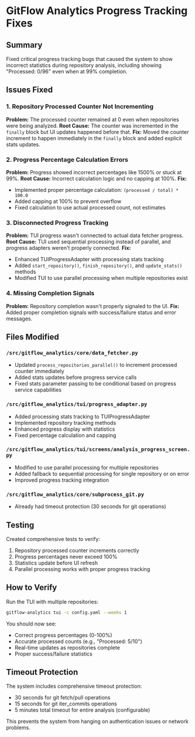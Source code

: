 # GitFlow Analytics Progress Tracking Fixes

## Summary
Fixed critical progress tracking bugs that caused the system to show incorrect statistics during repository analysis, including showing "Processed: 0/96" even when at 99% completion.

## Issues Fixed

### 1. Repository Processed Counter Not Incrementing
**Problem:** The processed counter remained at 0 even when repositories were being analyzed.
**Root Cause:** The counter was incremented in the `finally` block but UI updates happened before that.
**Fix:** Moved the counter increment to happen immediately in the `finally` block and added explicit stats updates.

### 2. Progress Percentage Calculation Errors
**Problem:** Progress showed incorrect percentages like 1500% or stuck at 99%.
**Root Cause:** Incorrect calculation logic and no capping at 100%.
**Fix:**
- Implemented proper percentage calculation: `(processed / total) * 100.0`
- Added capping at 100% to prevent overflow
- Fixed calculation to use actual processed count, not estimates

### 3. Disconnected Progress Tracking
**Problem:** TUI progress wasn't connected to actual data fetcher progress.
**Root Cause:** TUI used sequential processing instead of parallel, and progress adapters weren't properly connected.
**Fix:**
- Enhanced TUIProgressAdapter with processing stats tracking
- Added `start_repository()`, `finish_repository()`, and `update_stats()` methods
- Modified TUI to use parallel processing when multiple repositories exist

### 4. Missing Completion Signals
**Problem:** Repository completion wasn't properly signaled to the UI.
**Fix:** Added proper completion signals with success/failure status and error messages.

## Files Modified

### `/src/gitflow_analytics/core/data_fetcher.py`
- Updated `process_repositories_parallel()` to increment processed counter immediately
- Added stats updates before progress service calls
- Fixed stats parameter passing to be conditional based on progress service capabilities

### `/src/gitflow_analytics/tui/progress_adapter.py`
- Added processing stats tracking to TUIProgressAdapter
- Implemented repository tracking methods
- Enhanced progress display with statistics
- Fixed percentage calculation and capping

### `/src/gitflow_analytics/tui/screens/analysis_progress_screen.py`
- Modified to use parallel processing for multiple repositories
- Added fallback to sequential processing for single repository or on error
- Improved progress tracking integration

### `/src/gitflow_analytics/core/subprocess_git.py`
- Already had timeout protection (30 seconds for git operations)

## Testing

Created comprehensive tests to verify:
1. Repository processed counter increments correctly
2. Progress percentages never exceed 100%
3. Statistics update before UI refresh
4. Parallel processing works with proper progress tracking

## How to Verify

Run the TUI with multiple repositories:
```bash
gitflow-analytics tui -c config.yaml --weeks 1
```

You should now see:
- Correct progress percentages (0-100%)
- Accurate processed counts (e.g., "Processed: 5/10")
- Real-time updates as repositories complete
- Proper success/failure statistics

## Timeout Protection

The system includes comprehensive timeout protection:
- 30 seconds for git fetch/pull operations
- 15 seconds for git iter_commits operations
- 5 minutes total timeout for entire analysis (configurable)

This prevents the system from hanging on authentication issues or network problems.